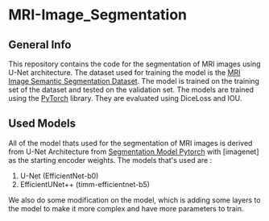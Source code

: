 # MRI-Image_Segmentation

## General Info
This repository contains the code for the segmentation of MRI images using U-Net architecture. The dataset used for training the model is the [MRI Image Semantic Segmentation Dataset](https://www.kaggle.com/datasets/pkdarabi/brain-tumor-image-dataset-semantic-segmentation). The model is trained on the training set of the dataset and tested on the validation set. The models are trained using the [PyTorch](https://pytorch.org/) library. They are evaluated using DiceLoss and IOU.

## Used Models
All of the model thats used for the segmentation of MRI images is derived from U-Net Architecture from [Segmentation Model Pytorch](https://github.com/qubvel/segmentation_models.pytorch) with [imagenet] as the starting encoder weights. The models that's used are :
1. U-Net (EfficientNet-b0)
2. EfficientUNet++ (timm-efficientnet-b5)

We also do some modification on the model, which is adding some layers to the model to make it more complex and have more parameters to train.
